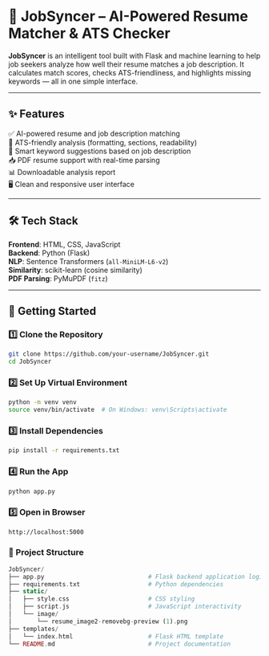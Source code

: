 # 🚀 JobSyncer – AI-Powered Resume Matcher & ATS Checker

**JobSyncer** is an intelligent tool built with Flask and machine learning to help job seekers analyze how well their resume matches a job description. It calculates match scores, checks ATS-friendliness, and highlights missing keywords — all in one simple interface.

---

## ✨ Features

✅ AI-powered resume and job description matching  
📄 ATS-friendly analysis (formatting, sections, readability)  
🧠 Smart keyword suggestions based on job description  
📥 PDF resume support with real-time parsing  
📊 Downloadable analysis report  
🖥️ Clean and responsive user interface  

---

## 🛠️ Tech Stack

**Frontend**: HTML, CSS, JavaScript  
**Backend**: Python (Flask)  
**NLP**: Sentence Transformers (`all-MiniLM-L6-v2`)  
**Similarity**: scikit-learn (cosine similarity)  
**PDF Parsing**: PyMuPDF (`fitz`)

---

## 🚀 Getting Started

### 1️⃣ Clone the Repository

```bash
git clone https://github.com/your-username/JobSyncer.git
cd JobSyncer
```

### 2️⃣ Set Up Virtual Environment
```bash
python -m venv venv
source venv/bin/activate  # On Windows: venv\Scripts\activate
```

### 3️⃣ Install Dependencies
```bash
pip install -r requirements.txt
```

### 4️⃣ Run the App
```bash
python app.py
```

### 5️⃣ Open in Browser

```bash
http://localhost:5000
```
### 📁 Project Structure
```php
JobSyncer/
├── app.py                             # Flask backend application logic
├── requirements.txt                   # Python dependencies
├── static/
│   ├── style.css                      # CSS styling
│   ├── script.js                      # JavaScript interactivity
│   └── image/
│       └── resume_image2-removebg-preview (1).png
├── templates/
│   └── index.html                     # Flask HTML template
└── README.md                          # Project documentation
```
